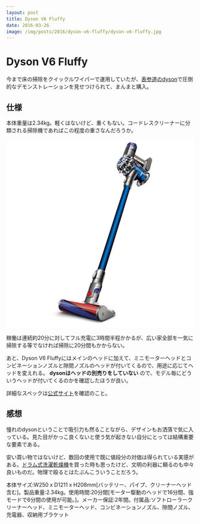 ```yaml
---
layout: post
title: Dyson V6 Fluffy
date: 2016-03-26
image: /img/posts/2016/dyson-v6-fluffy/dyson-v6-fluffy.jpg
---
```


# Dyson V6 Fluffy

今まで床の掃除をクイックルワイパーで運用していたが、[表参道のdyson](https://goo.gl/maps/GJAIK)で圧倒的なデモンストレーションを見せつけられて、まんまと購入。

## 仕様

本体重量は2.34kg。軽くはないけど、重くもない。コードレスクリーナーに分類される掃除機であればこの程度の重さなんだろうか。

![Dyson V6 Fluffy](/img/posts/2016/dyson-v6-fluffy/dyson-v6-fluffy.jpg)

稼働は連続約20分に対してフル充電に3時間半程かかるが、広い家全部を一気に掃除する等でなければ掃除に20分間もかからない。

あと、Dyson V6 Fluffyにはメインのヘッドに加えて、ミニモーターヘッドとコンビネーションノズルと隙間ノズルのヘッドが付いてくるので、用途に応じてヘッドを変えれる。 **dysonはヘッドの別売りをしていない** ので、モデル毎にどういうヘッドが付いてくるのかを確認したほうが良い。

詳細なスペックは[公式サイト](http://www.dyson.co.jp/dyson-vacuums/cordless/dyson-v6/dyson-v6-fluffy.aspx)を確認のこと。

## 感想

憧れのdysonということで吸引力も然ることながら、デザインもお洒落で気に入っている。見た目がかっこ良くないと使う気が起きない自分にとっては結構重要な要素である。

安い買い物ではないけど、数回の使用で既に値段分の対価は得られている実感がある。[ドラム式洗濯乾燥機](/posts/2015/panasonic-petit-drum.html)を買った時も思ったけど、文明の利器に頼るのも中々良いものだ。物理で殴るとはたぶんこういうことだろう。

<affiliate-link
  src="https://images-na.ssl-images-amazon.com/images/I/61dE16m97YL._SX425_.jpg"
  href="https://www.amazon.co.jp/dp/B00XHCML9G/"
  tag="1000ch-22"
  title="Dyson V6 Fluffy SV09MH SV09MH">
  本体サイズ:W250 x D1211 x H208mm[バッテリー、パイプ、クリーナーヘッド含む]。製品重量:2.34kg。使用時間:20分間[モーター駆動のヘッドで16分間、強モードで6分間の使用が可能。]。メーカー保証:2年間。付属品:ソフトローラークリーナーヘッド、ミニモーターヘッド、コンビネーションノズル、隙間ノズル、充電器、収納用ブラケット
</affiliate-link>
